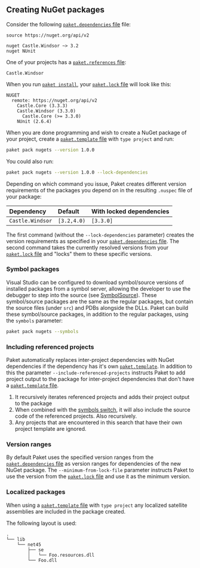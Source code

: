 ## Creating NuGet packages

Consider the following [`paket.dependencies` file](dependencies-file.html) file:

```paket
source https://nuget.org/api/v2

nuget Castle.Windsor ~> 3.2
nuget NUnit
```

One of your projects has a [`paket.references` file][reffile]:

```paket
Castle.Windsor
```

When you run [`paket install`](paket-install.html), your
[`paket.lock` file][lockfile] will look like this:

```paket
NUGET
  remote: https://nuget.org/api/v2
    Castle.Core (3.3.3)
    Castle.Windsor (3.3.0)
      Castle.Core (>= 3.3.0)
    NUnit (2.6.4)
```

When you are done programming and wish to create a NuGet package of your
project, create a [`paket.template` file][templatefile] with `type project` and
run:

```sh
paket pack nugets --version 1.0.0
```

You could also run:

```sh
paket pack nugets --version 1.0.0 --lock-dependencies
```

Depending on which command you issue, Paket creates different version
requirements of the packages you depend on in the resulting `.nuspec` file of
your package:

| Dependency       | Default     | With locked dependencies |
| :--------------- | :---------- | :----------------------- |
| `Castle.Windsor` | `[3.2,4.0)` | `[3.3.0]`                |

The first command (without the `--lock-dependencies` parameter) creates the
version requirements as specified in your [`paket.dependencies` file][depfile].
The second command takes the currently resolved versions from your
[`paket.lock` file][lockfile] and "locks" them to these specific versions.

### Symbol packages

Visual Studio can be configured to download symbol/source versions of installed
packages from a symbol server, allowing the developer to use the debugger to
step into the source (see
[SymbolSource](http://www.symbolsource.org/Public/Home/VisualStudio)). These
symbol/source packages are the same as the regular packages, but contain the
source files (under `src`) and PDBs alongside the DLLs. Paket can build these
symbol/source packages, in addition to the regular packages, using the `symbols`
parameter:

```sh
paket pack nugets --symbols
```

### Including referenced projects

Paket automatically replaces inter-project dependencies with NuGet dependencies
if the dependency has it's own [`paket.template`][templatefile]. In addition to
this the parameter `--include-referenced-projects` instructs Paket to add
project output to the package for inter-project dependencies that don't have a
[`paket.template` file][templatefile].

1. It recursively iterates referenced projects and adds their project output to
   the package
1. When combined with the [symbols switch](#Symbol-Packages), it
   will also include the source code of the referenced projects.  Also
   recursively.
1. Any projects that are encountered in this search that have their own project
   template are ignored.

### Version ranges

By default Paket uses the specified version ranges from the
[`paket.dependencies` file][depfile] as version ranges for dependencies of the
new NuGet package. The `--minimum-from-lock-file` parameter instructs Paket to
use the version from the [`paket.lock` file][lockfile] and use it as the minimum
version.

### Localized packages

When using a [`paket.template` file][templatefile] with `type project` any
localized satellite assemblies are included in the package created.

The following layout is used:

```text
.
└── lib
    └── net45
        ├── se
        │   └── Foo.resources.dll
        └── Foo.dll
```

  [lockfile]: lock-file.html
  [depfile]: dependencies-file.html
  [reffile]: references-files.html
  [templatefile]: template-files.html
